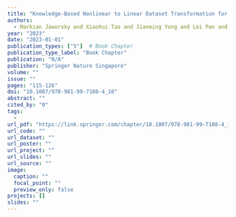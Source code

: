```yaml
---
title: "Knowledge-Based Nonlinear to Linear Dataset Transformation for Chronic Illness Classification"
authors:
  - Markian Jaworsky and Xiaohui Tao and Jianming Yong and Lei Pan and Ji Zhang and Shiva Raj Pokhrel
year: "2023"
date: "2023-01-01"
publication_types: ["5"]  # Book Chapter
publication_type_label: "Book Chapter"
publication: "N/A"
publisher: "Springer Nature Singapore"
volume: ""
issue: ""
pages: "115-126"
doi: "10.1007/978-981-99-7108-4_10"
abstract: ""
cited_by: "0"
tags:
  - 
url_pdf: "https://link.springer.com/chapter/10.1007/978-981-99-7108-4_10"
url_code: ""
url_dataset: ""
url_poster: ""
url_project: ""
url_slides: ""
url_source: ""
image:
  caption: ""
  focal_point: ""
  preview_only: false
projects: []
slides: ""
---
```

